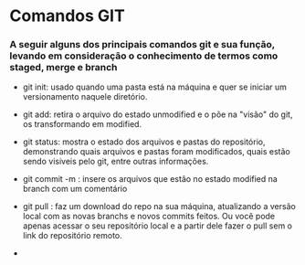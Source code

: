 # Comandos GIT 

### A seguir alguns dos principais comandos git e sua função, levando em consideração o conhecimento de termos como staged, merge e branch

- git init: usado quando uma pasta está na máquina e quer se iniciar um versionamento naquele diretório.

- git add: retira o arquivo do estado unmodified e o põe na "visão" do git, os transformando em modified.

- git status: mostra o estado dos arquivos e pastas do repositório, demonstrando quais arquivos e pastas foram modificados, quais estão sendo visiveis pelo git, entre outras informações.

- git commit -m : insere os arquivos que estão no estado modified na branch com um comentário

- git pull <linkdorepo>: faz um download do repo na sua máquina, atualizando a versão local com as novas branchs e novos commits feitos. Ou você pode apenas acessar o seu repositório local e a partir dele fazer o pull sem o link do repositório remoto.

- 
